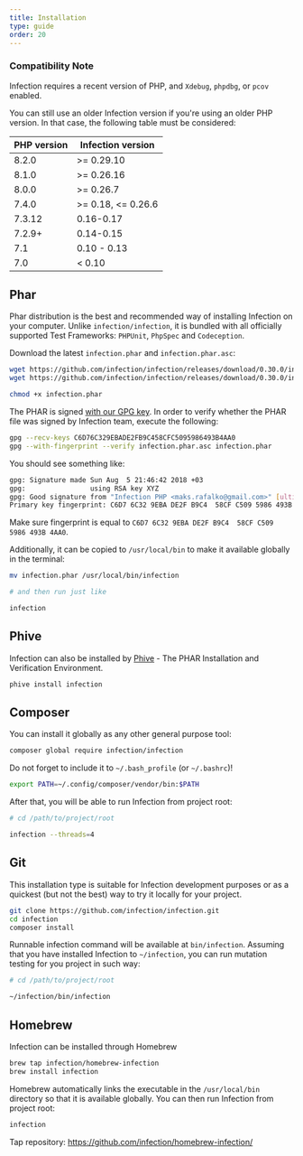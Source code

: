 ```yaml
---
title: Installation
type: guide
order: 20
---
```


### Compatibility Note

Infection requires a recent version of PHP, and `Xdebug`, `phpdbg`, or `pcov` enabled.

You can still use an older Infection version if you're using an older PHP version. In that case, the following table must be considered:

| PHP version | Infection version |
|--|---|
| 8.2.0 | >= 0.29.10 |
| 8.1.0 | >= 0.26.16 |
| 8.0.0 | >= 0.26.7 |
| 7.4.0 | >= 0.18, <= 0.26.6 |
| 7.3.12 | 0.16-0.17 |
| 7.2.9+ | 0.14-0.15 |
| 7.1 | 0.10 - 0.13 |
| 7.0 | < 0.10 |

## Phar

Phar distribution is the best and recommended way of installing Infection on your computer. Unlike `infection/infection`, it is bundled with all officially supported Test Frameworks: `PHPUnit`, `PhpSpec` and `Codeception`.

Download the latest `infection.phar` and `infection.phar.asc`:

``` bash
wget https://github.com/infection/infection/releases/download/0.30.0/infection.phar
wget https://github.com/infection/infection/releases/download/0.30.0/infection.phar.asc

chmod +x infection.phar
```

The PHAR is signed [with our GPG key](/files/infection.pub). In order to verify whether the PHAR file was signed by Infection team, execute the following:

```bash
gpg --recv-keys C6D76C329EBADE2FB9C458CFC5095986493B4AA0
gpg --with-fingerprint --verify infection.phar.asc infection.phar
```

You should see something like:

```bash
gpg: Signature made Sun Aug  5 21:46:42 2018 +03
gpg:                using RSA key XYZ
gpg: Good signature from "Infection PHP <maks.rafalko@gmail.com>" [ultimate]
Primary key fingerprint: C6D7 6C32 9EBA DE2F B9C4  58CF C509 5986 493B 4AA0
```

Make sure fingerprint is equal to `C6D7 6C32 9EBA DE2F B9C4  58CF C509 5986 493B 4AA0`.

Additionally, it can be copied to `/usr/local/bin` to make it available globally in the terminal:

``` bash
mv infection.phar /usr/local/bin/infection

# and then run just like

infection
```

## Phive

Infection can also be installed by [Phive](https://phar.io/) - The PHAR Installation and Verification Environment.

```bash
phive install infection
```

## Composer

You can install it globally as any other general purpose tool:

``` bash
composer global require infection/infection
```

Do not forget to include it to `~/.bash_profile` (or `~/.bashrc`)!

``` bash
export PATH=~/.config/composer/vendor/bin:$PATH
```

After that, you will be able to run Infection from project root:

``` bash
# cd /path/to/project/root

infection --threads=4
```

## Git

<p class="tip">This installation type is suitable for Infection development purposes or as a quickest (but not the best) way to try it locally for your project. </p>

``` bash
git clone https://github.com/infection/infection.git
cd infection
composer install
```

Runnable infection command will be available at `bin/infection`. Assuming that you have installed Infection to `~/infection`, you can run mutation testing for you project in such way:

``` bash
# cd /path/to/project/root

~/infection/bin/infection
```

## Homebrew

Infection can be installed through Homebrew

``` bash
brew tap infection/homebrew-infection
brew install infection
```

Homebrew automatically links the executable in the `/usr/local/bin` directory so that it is available globally.
You can then run Infection from project root:

``` bash
infection
```

Tap repository: https://github.com/infection/homebrew-infection/
